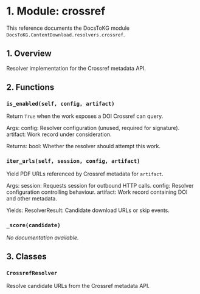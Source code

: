 # 1. Module: crossref

This reference documents the DocsToKG module ``DocsToKG.ContentDownload.resolvers.crossref``.

## 1. Overview

Resolver implementation for the Crossref metadata API.

## 2. Functions

### `is_enabled(self, config, artifact)`

Return ``True`` when the work exposes a DOI Crossref can query.

Args:
config: Resolver configuration (unused, required for signature).
artifact: Work record under consideration.

Returns:
bool: Whether the resolver should attempt this work.

### `iter_urls(self, session, config, artifact)`

Yield PDF URLs referenced by Crossref metadata for ``artifact``.

Args:
session: Requests session for outbound HTTP calls.
config: Resolver configuration controlling behaviour.
artifact: Work record containing DOI and other metadata.

Yields:
ResolverResult: Candidate download URLs or skip events.

### `_score(candidate)`

*No documentation available.*

## 3. Classes

### `CrossrefResolver`

Resolve candidate URLs from the Crossref metadata API.
